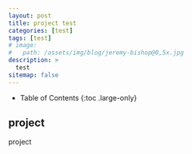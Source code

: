 ```yaml
---
layout: post
title: project test
categories: [test]
tags: [test]
# image: 
#   path: /assets/img/blog/jeremy-bishop@0,5x.jpg
description: >
  test
sitemap: false
---
```


- Table of Contents
{:toc .large-only}


## project

project